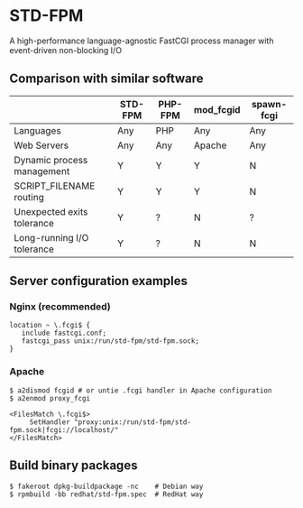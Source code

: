 STD-FPM
=============
A high-performance language-agnostic FastCGI process manager with event-driven non-blocking I/O

## Comparison with similar software
|                            | STD-FPM | PHP-FPM | mod_fcgid | spawn-fcgi |
| -------------------------- | ------- | ------- | --------- | -----------|
| Languages                  | Any     | PHP     | Any       | Any        |
| Web Servers                | Any     | Any     | Apache    | Any        |
| Dynamic process management | Y       | Y       | Y         | N          |
| SCRIPT_FILENAME routing    | Y       | Y       | Y         | N          |
| Unexpected exits tolerance | Y       | ?       | N         | ?          |
| Long-running I/O tolerance | Y       | ?       | N         | N          |

## Server configuration examples
### Nginx (recommended)
```nohighlight
location ~ \.fcgi$ {
   include fastcgi.conf;
   fastcgi_pass unix:/run/std-fpm/std-fpm.sock;
}
```
### Apache
```nohighlight
$ a2dismod fcgid # or untie .fcgi handler in Apache configuration
$ a2enmod proxy_fcgi
```
```nohighlight
<FilesMatch \.fcgi$>
     SetHandler "proxy:unix:/run/std-fpm/std-fpm.sock|fcgi://localhost/"
</FilesMatch>
```
## Build binary packages
```nohighlight
$ fakeroot dpkg-buildpackage -nc    # Debian way
$ rpmbuild -bb redhat/std-fpm.spec  # RedHat way
```
